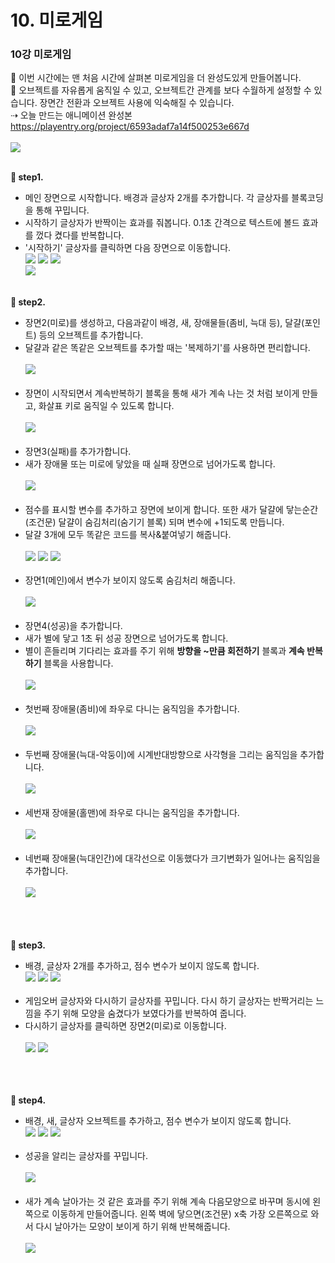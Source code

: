 # 10. 미로게임
<h3>10강 미로게임</h3>

🙂 이번 시간에는 맨 처음 시간에 살펴본 미로게임을 더 완성도있게 만들어봅니다. <br>
🚩 오브젝트를 자유롭게 움직일 수 있고, 오브젝트간 관계를 보다 수월하게 설정할 수 있습니다. 장면간 전환과 오브젝트 사용에 익숙해질 수 있습니다. <br>
⇢ 오늘 만드는 애니메이션 완성본<br>
<a href="https://playentry.org/project/6593adaf7a14f500253e667d"> https://playentry.org/project/6593adaf7a14f500253e667d <br> <br>
![](/img/10_미로게임/10_1.png)
<br><br>

<b>🧩 step1. </b> 
- 메인 장면으로 시작합니다. 배경과 글상자 2개를 추가합니다. 각 글상자를 블록코딩을 통해 꾸밉니다.
- 시작하기 글상자가 반짝이는 효과를 줘봅니다. 0.1초 간격으로 텍스트에 볼드 효과를 껐다 켰다를 반복합니다.
- '시작하기' 글상자를 클릭하면 다음 장면으로 이동합니다. <br>
![](/img/10_미로게임/10_2.png)
![](/img/10_미로게임/10_3.png)
![](/img/10_미로게임/10_4.png)<br>
![](/img/10_미로게임/10_5.png)<br><br>

<b>🧩 step2. </b>
- 장면2(미로)를 생성하고, 다음과같이 배경, 새, 장애물들(좀비, 늑대 등), 달걀(포인트) 등의 오브젝트를 추가합니다. 
- 달걀과 같은 똑같은 오브젝트를 추가할 때는 '복제하기'를 사용하면 편리합니다.<br><br>
![](/img/10_미로게임/10_6.png)
 <br><br>
- 장면이 시작되면서 계속반복하기 블록을 통해 새가 계속 나는 것 처럼 보이게 만들고, 화살표 키로 움직일 수 있도록 합니다. <br><br>
![](/img/10_미로게임/10_7.png)
<br><br>
- 장면3(실패)를 추가가합니다.
- 새가 장애물 또는 미로에 닿았을 때 실패 장면으로 넘어가도록 합니다. <br><br>
![](/img/10_미로게임/10_8.png)
<br><br>
- 점수를 표시할 변수를 추가하고 장면에 보이게 합니다. 또한 새가 달걀에 닿는순간(조건문) 달걀이 숨김처리(숨기기 블록) 되며 변수에 +1되도록 만듭니다. <br>
- 달걀 3개에 모두 똑같은 코드를 복사&붙여넣기 해줍니다. <br><br>
![](/img/10_미로게임/10_9.png)
![](/img/10_미로게임/10_10.png)
![](/img/10_미로게임/10_11.png)
<br><br>
- 장면1(메인)에서 변수가 보이지 않도록 숨김처리 해줍니다. <br><br>
![](/img/10_미로게임/10_12.png)
<br><br>
- 장면4(성공)을 추가합니다.
- 새가 별에 닿고 1초 뒤 성공 장면으로 넘어가도록 합니다. <br>
- 별이 흔들리며 기다리는 효과를 주기 위해 <b>방향을 ~만큼 회전하기</b> 블록과 <b>계속 반복하기</b> 블록을 사용합니다. <br><br>
![](/img/10_미로게임/10_13.png)
<br><br>
- 첫번째 장애물(좀비)에 좌우로 다니는 움직임을 추가합니다. <br><br>
![](/img/10_미로게임/10_14.png)
<br><br>
- 두번째 장애물(늑대-악둥이)에 시계반대방향으로 사각형을 그리는 움직임을 추가합니다. <br><br>
![](/img/10_미로게임/10_15.png)
<br><br>
- 세번재 장애물(홀맨)에 좌우로 다니는 움직임을 추가합니다. <br><br>
![](/img/10_미로게임/10_16.png)
<br><br>
- 네번째 장애물(늑대인간)에 대각선으로 이동했다가 크기변화가 일어나는 움직임을 추가합니다. <br><br>
![](/img/10_미로게임/10_17.png)
<br><br>
<br><br>

<b>🧩 step3. </b>
- 배경, 글상자 2개를 추가하고, 점수 변수가 보이지 않도록 합니다.<br>
![](/img/10_미로게임/10_18.png)
![](/img/10_미로게임/10_19.png)
![](/img/10_미로게임/10_20.png)
 <br><br>
- 게임오버 글상자와 다시하기 글상자를 꾸밉니다. 다시 하기 글상자는 반짝거리는 느낌을 주기 위해 모양을 숨겼다가 보였다가를 반복하여 줍니다.<br>
- 다시하기 글상자를 클릭하면 장면2(미로)로 이동합니다.<br><br>
![](/img/10_미로게임/10_21.png)
![](/img/10_미로게임/10_22.png)
 <br><br>
<br><br>

<b>🧩 step4. </b>
- 배경, 새, 글상자 오브젝트를 추가하고, 점수 변수가 보이지 않도록 합니다.<br>
![](/img/10_미로게임/10_23.png)
![](/img/10_미로게임/10_24.png)
![](/img/10_미로게임/10_25.png)
<br><br>
- 성공을 알리는 글상자를 꾸밉니다.<br><br>
![](/img/10_미로게임/10_26.png)
<br><br>
- 새가 계속 날아가는 것 같은 효과를 주기 위해 계속 다음모양으로 바꾸며 동시에 왼쪽으로 이동하게 만들어줍니다. 왼쪽 벽에 닿으면(조건문) x축 가장 오른쪽으로 와서 다시 날아가는 모양이 보이게 하기 위해 반복해줍니다. <br><br>
![](/img/10_미로게임/10_27.png)
<br><br>


